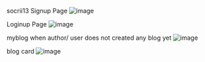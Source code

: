 socrii13
Signup Page
![image](https://github.com/user-attachments/assets/c73dbcda-6ab7-456f-be32-cbccbe4a5e58)

Loginup Page
![image](https://github.com/user-attachments/assets/fd56fa7b-7a37-41cb-86bf-cd0884fa26ad)

myblog 
when author/ user does not created any blog yet
![image](https://github.com/user-attachments/assets/048d09c7-5123-438f-b0e5-773b5ae5eeda)
  
blog card
![image](https://github.com/user-attachments/assets/033bba73-6c4e-4091-8b7c-4311a56f6b03)

